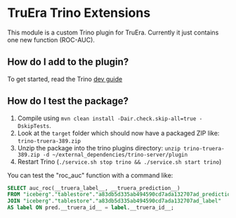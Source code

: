 # TruEra Trino Extensions
This module is a custom Trino plugin for TruEra. Currently it just contains one new function (ROC-AUC).

## How do I add to the plugin?
To get started, read the Trino [dev guide](https://trino.io/docs/current/develop/spi-overview.html#)

## How do I test the package?
1. Compile using `mvn clean install -Dair.check.skip-all=true -DskipTests`.
2. Look at the `target` folder which should now have a packaged ZIP like: `trino-truera-389.zip`
3. Unzip the package into the trino plugins directory: `unzip trino-truera-389.zip -d ~/external_dependencies/trino-server/plugin`
4. Restart Trino (`./service.sh stop trino && ./service.sh start trino`)

You can test the "roc_auc" function with a command like:
```sql
SELECT auc_roc(__truera_label__, __truera_prediction__) 
FROM "iceberg"."tablestore"."a83db5d335ab494590cd7ada132707ad_predictions_probits_score" as pred
JOIN "iceberg"."tablestore"."a83db5d335ab494590cd7ada132707ad_label" 
AS label ON pred.__truera_id__ = label.__truera_id__;
```
